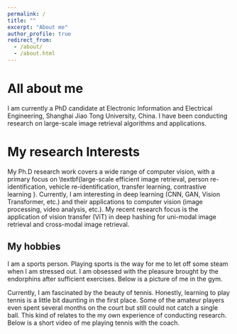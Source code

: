 ```yaml
---
permalink: /
title: ""
excerpt: "About me"
author_profile: true
redirect_from: 
  - /about/
  - /about.html
---
```



All about me
======
 I am currently a  PhD candidate at Electronic Information and Electrical Engineering, Shanghai Jiao Tong University, China. I have been conducting research on large-scale image retrieval algorithms and applications.
    

My research Interests
======

My Ph.D research work covers a wide range of computer vision, with a primary focus on \textbf{large-scale efficient image retrieval, 
person re-identification, vehicle re-identification, transfer learning, contrastive learning }. Currently, I am interesting in deep learning (CNN, GAN, Vision Transformer, etc.) and their applications to computer vision (image processing, video analysis, etc.).  My recent research focus is the application of vision transfer (ViT) in deep hashing for uni-modal image retrieval and  cross-modal image retrieval.

My hobbies
------
I am a sports person. Playing sports is the way for me to let off some steam when I am stressed out. I am obsessed with the pleasure brought by the endorphins after sufficient exercises. Below is a picture of me in the gym.

Currently, I am fascinated by the beauty of tennis. Honestly, learning to play tennis is a little bit daunting in the first place. Some of the amateur players even 
spent several months on the court but still could not catch a single ball. This kind of relates to the my own experience of conducting research. 
Below is a short video of me playing tennis with the coach.
